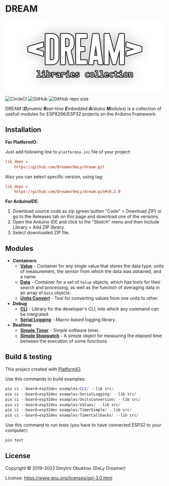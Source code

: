 # DREAM

<p align="center">
  <img alt="logo" src="extra/logo.png">
</p>

![CircleCI](https://img.shields.io/circleci/build/github/DreamerDeLy/dream)
![GitHub](https://img.shields.io/github/license/DreamerDeLy/dream)
![GitHub repo size](https://img.shields.io/github/repo-size/DreamerDeLy/dream)

DREAM (_**D**ynamic **R**eal-time **E**mbedded **A**rduino **M**odules_) is a collection of usefull modules for ESP8266/ESP32 projects on the Arduino Framework.

## Installation 

**For PlatformIO**: 

Just add following line to `platformio.ini` file of your project:

```ini
lib_deps = 
	https://github.com/DreamerDeLy/dream.git
```

Also you can select specific version, using tag:

```ini
lib_deps = 
	https://github.com/DreamerDeLy/dream.git#v0.2.0
```

**For ArduinoIDE**: 

1. Download source code as zip (green button "Code" > Download ZIP) or go to the Releases tab on this page and download one of the versions. 
2. Open the Arduino IDE and click to the "Sketch" menu and then Include Library > Add ZIP library.
3. Select downloaded ZIP file. 

## Modules

- **Containers**
  - [**Value**](/src/containers/value.h) - Container for any single value that stores the data type, units of measurement, the sensor from which the data was obtained, and a name.
  - [**Data**](src/containers/data.h) - Container for a set of `Value` objects, which has tools for their search and processing, as well as the function of averaging data in an array of `Data` objects.
  - [**Units Convert**](src/containers/units_convert.h) - Tool for converting values from one units to other. 
- **Debug**
  - [**CLI**](src/debug/cli.h) - Library for the developer's CLI, into which any command can be integrated.
  - [**Serial Logging**](src/debug/serial_logging.h) - Macro-based logging library.
- **Realtime**
  - [**Simple Timer**](src/realtime/simple_timer.h) - Simple software timer. 
  - [**Simple Stopwatch**](src/realtime/simple_stopwatch.h) - A simple object for measuring the elapsed time between the execution of some functions. 

## Build & testing

This project created with [PlatformIO](https://platformio.org/).

Use this commands to build examples: 

```powershell
pio ci --board=esp32dev examples/CLI/ --lib src/
pio ci --board=esp32dev examples/SerialLogging/ --lib src/
pio ci --board=esp32dev examples/UnitsConversion/ --lib src/
pio ci --board=esp32dev examples/Values/ --lib src/
pio ci --board=esp32dev examples/TimerSimple/ --lib src/
pio ci --board=esp32dev examples/TimerCallbacks/ --lib src/
```

Use this command to run tests (you have to have connected ESP32 to your computer):

```powershell
pio test
```

## License 

Copyright © 2019-2022 Dmytro Obukhov (DeLy Dreamer)

License: https://www.gnu.org/licenses/gpl-3.0.html
